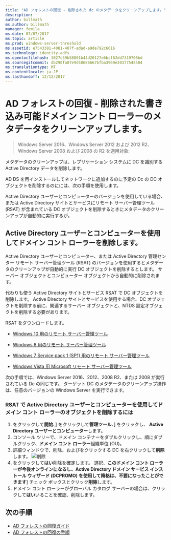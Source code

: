 ```yaml
---
title: "AD フォレストの回復 - 削除された dc のメタデータをクリーンアップします。"
description: 
author: billmath
ms.author: billmath
manager: femila
ms.date: 07/07/2017
ms.topic: article
ms.prod: windows-server-threshold
ms.assetid: e7543381-4081-407f-adad-a9de792c6616
ms.technology: identity-adfs
ms.openlocfilehash: 3027c59b58801b44d20127e6bcf62dd7319708bd
ms.sourcegitcommit: db290fa07e9d50686667bfba3969e20377548504
ms.translationtype: MT
ms.contentlocale: ja-JP
ms.lasthandoff: 12/12/2017
---
```

# <a name="ad-forest-recovery---cleaning-metadata-of-removed-writable-domain-controllers"></a>AD フォレストの回復 - 削除された書き込み可能ドメイン コント ローラーのメタデータをクリーンアップします。 

>Windows Server 2016、Windows Server 2012 および 2012 R2、Windows Server 2008 および 2008 の R2 を適用対象:
 
 メタデータのクリーンアップは、レプリケーション システムに DC を識別する Active Directory データを削除します。  
  
 AD DS を再インストールしてネットワークに追加するのに予定の Dc の DC オブジェクトを削除するのにには、次の手順を使用します。  
  
 Active Directory ユーザーとコンピューターのバージョンを使用している場合、または Active Directory サイトとサービスにリモート サーバー管理ツール (RSAT) が含まれている DC オブジェクトを削除するときにメタデータのクリーンアップが自動的に実行するが。  
  

## <a name="deleting-a-domain-controller-using-active-directory-users-and-computers"></a>Active Directory ユーザーとコンピューターを使用してドメイン コント ローラーを削除します。  
 Active Directory ユーザーとコンピューター、または Active Directory 管理センター リモート サーバー管理ツール (RSAT) のバージョンを使用するとメタデータのクリーンアップが自動的に実行 DC オブジェクトを削除するとします。 サーバー オブジェクトとコンピューター オブジェクトから自動的に削除されます。  
  
 代わりも使う Active Directory サイトとサービス RSAT で DC オブジェクトを削除します。 Active Directory サイトとサービスを使用する場合、DC オブジェクトを削除する前に、関連するサーバー オブジェクトと、NTDS 設定オブジェクトを削除する必要があります。  
  
 RSAT をダウンロードします。  

-   [Windows 10 用のリモート サーバー管理ツール](https://www.microsoft.com/download/details.aspx?id=45520)
  
-   [Windows 8 用のリモート サーバー管理ツール](https://www.microsoft.com/download/details.aspx?id=28972)  

-   [Windows 7 Service pack 1 (SP1) 用のリモート サーバー管理ツール](https://www.microsoft.com/download/details.aspx?id=7887)  
  
-   [Windows Vista 用 Microsoft リモート サーバー管理ツール](https://www.microsoft.com/download/details.aspx?id=21090)  
  
 次の手順では、Windows Server 2016、2012、2008 R2、または 2008 が実行されている Dc の同じです。 ターゲット DC のメタデータのクリーンアップ操作は、任意のバージョンの Windows Server を実行できます。  
  
### <a name="to-delete-a-domain-controller-object-using-active-directory-users-and-computers-in-rsat"></a>RSAT で Active Directory ユーザーとコンピューターを使用してドメイン コント ローラーのオブジェクトを削除するには  
  
1.  をクリックして**開始**、] をクリックして**管理ツール**、] をクリックし、 **Active Directory ユーザーとコンピューター**します。  
2.  コンソール ツリーで、ドメイン コンテナーをダブルクリックし、順にダブルクリック、**ドメイン コント ローラー**組織単位 (OU)。  
3.  詳細ウィンドウで、削除、およびをクリックする DC を右クリックして**削除**します。 
![削除](media/AD-Forest-Recovery-Cleaning-Metadata/delete1.png) 
4.  をクリックして**はい**削除を確定します。 選択、**このドメイン コント ローラーが今後オンラインになるし、Active Directory ドメイン サービス インストール ウィザード (DCPROMO) を使用して降格は、不要になったことができます**] チェック ボックスとクリック**削除**します。  
5.  ドメイン コント ローラーがグローバル カタログ サーバーの場合は、クリックして**はい**いることを確認、削除します。  
  
## <a name="next-steps"></a>次の手順

- [AD フォレストの回復ガイド](AD-Forest-Recovery-Guide.md)
- [AD フォレストの回復の手順](AD-Forest-Recovery-Procedures.md)
  
